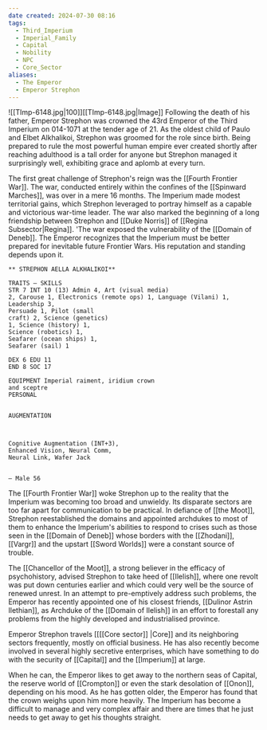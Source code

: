 ```yaml
---
date created: 2024-07-30 08:16
tags:
  - Third_Imperium
  - Imperial_Family
  - Capital
  - Nobility
  - NPC
  - Core_Sector
aliases:
  - The Emperor
  - Emperor Strephon
---
```

![[TImp-6148.jpg|100]][[TImp-6148.jpg|Image]]
Following the death of his father, Emperor Strephon was crowned the 43rd Emperor of the Third Imperium on 014-1071 at the tender age of 21. As the oldest child of Paulo and Elbet Alkhalikoi, Strephon was groomed for the role since birth. Being prepared to rule the most powerful human empire ever created shortly after reaching adulthood is a tall order for anyone but Strephon managed it surprisingly well, exhibiting grace and aplomb at every turn.

The first great challenge of Strephon's reign was the [[Fourth Frontier War]]. The war, conducted entirely within the confines of the [[Spinward Marches]], was over in a mere 16 months. The Imperium made modest territorial gains, which Strephon leveraged to portray himself as a capable and victorious war-time leader. The war also marked the beginning of a long friendship between Strephon and  [[Duke Norris]] of [[Regina Subsector|Regina]]. 'The war exposed the vulnerability of the [[Domain of Deneb]]. The Emperor recognizes that the Imperium must be better prepared for inevitable future Frontier Wars. His reputation and standing depends upon it.

```
** STREPHON AELLA ALKHALIKOI**

TRAITS — SKILLS
STR 7 INT 10 (13) Admin 4, Art (visual media)
2, Carouse 1, Electronics (remote ops) 1, Language (Vilani) 1, Leadership 3,
Persuade 1, Pilot (small
craft) 2, Science (genetics)
1, Science (history) 1,
Science (robotics) 1,
Seafarer (ocean ships) 1,
Seafarer (sail) 1

DEX 6 EDU 11
END 8 SOC 17

EQUIPMENT Imperial raiment, iridium crown
and sceptre
PERSONAL


AUGMENTATION



Cognitive Augmentation (INT+3),
Enhanced Vision, Neural Comm,
Neural Link, Wafer Jack


— Male 56
```

The [[Fourth Frontier War]] woke Strephon up to the reality that the Imperium was becoming too broad and unwieldy. Its disparate sectors are too far apart for communication to be practical. In defiance of [[the Moot]], Strephon reestablished the domains and appointed archdukes to most of them to enhance the Imperium's abilities to respond to crises such as those seen in the [[Domain of Deneb]] whose borders with the [[Zhodani]], [[Vargr]] and the upstart [[Sword Worlds]] were a constant source of trouble.

The [[Chancellor of the Moot]], a strong believer in the efficacy of psychohistory, advised Strephon to take heed of [[Ilelish]], where one revolt was put down centuries earlier and which could very well be the source of renewed unrest. In an attempt to pre-emptively address such problems, the Emperor has recently appointed one of his closest friends, [[Dulinor Astrin Ilethian]], as Archduke of the [[Domain of Ilelish]] in an effort to forestall any problems from the highly developed and industrialised province.

Emperor Strephon travels [[[[Core sector]] |Core]] and its neighboring sectors frequently, mostly on official business. He has also recently become involved in several highly secretive enterprises, which have something to do with the security of [[Capital]] and the [[Imperium]] at large.

When he can, the Emperor likes to get away to the northern seas of Capital, the reserve world of [[Crompton]] or even the stark desolation of [[Onon]], depending on his mood. As he has gotten older, the Emperor has found that the crown weighs upon him more heavily. The Imperium has become a difficult to manage and very complex affair and there are times that he just needs to get away to get his thoughts straight.
